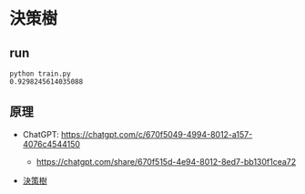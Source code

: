 # 決策樹

## run

```
python train.py
0.9298245614035088
```

## 原理

* ChatGPT: https://chatgpt.com/c/670f5049-4994-8012-a157-4076c4544150
    * https://chatgpt.com/share/670f515d-4e94-8012-8ed7-bb130f1cea72

* [決策樹](https://zh.wikipedia.org/wiki/%E5%86%B3%E7%AD%96%E6%A0%91)